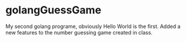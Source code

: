 # golangGuessGame
My second golang programe, obviously Hello World is the first. Added a new features to the number guessing game created in class.
